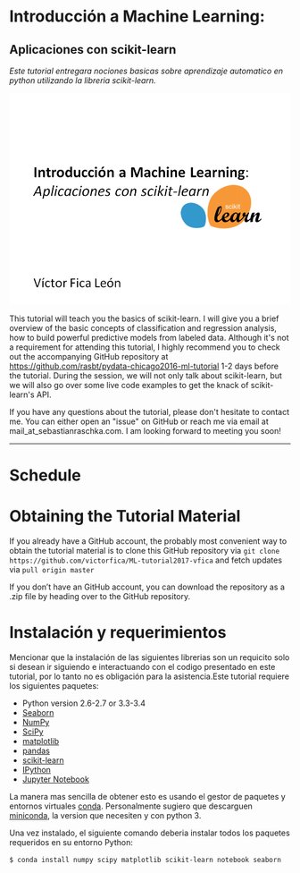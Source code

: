 # Introducción a Machine Learning:
## Aplicaciones con scikit-learn

*Este tutorial entregara nociones basicas sobre aprendizaje automatico en python utilizando la libreria scikit-learn.*

![](images/logo.png)

This tutorial will teach you the basics of scikit-learn. I will give you a brief overview of the basic concepts of classification and regression analysis, how to build powerful predictive models from labeled data. Although it's not a requirement for attending this tutorial, I highly recommend you to check out the accompanying GitHub repository at https://github.com/rasbt/pydata-chicago2016-ml-tutorial 1-2 days before the tutorial. During the session, we will not only talk about scikit-learn, but we will also go over some live code examples to get the knack of scikit-learn's API.   

If you have any questions about the tutorial, please don't hesitate to contact me. You can either open an "issue" on GitHub or reach me via email at mail_at_sebastianraschka.com. I am looking forward to meeting you soon!

---

# Schedule



# Obtaining the Tutorial Material

If you already have a GitHub account, the probably most convenient way to obtain the tutorial material is to clone this GitHub repository via `git clone https://github.com/victorfica/ML-tutorial2017-vfica` and fetch updates via `pull origin master`

If you don’t have an GitHub account, you can download the repository as a .zip file by heading over to the GitHub repository.


# Instalación y requerimientos

Mencionar que la instalación de las siguientes librerias son un requicito solo si desean ir siguiendo e interactuando con el codigo presentado en este tutorial, por lo tanto no es obligación para la asistencia.Este tutorial requiere los siguientes paquetes:

- Python version 2.6-2.7 or 3.3-3.4
- [Seaborn](https://seaborn.pydata.org/)
- [NumPy](http://www.numpy.org)
- [SciPy](http://www.scipy.org)
- [matplotlib](http://matplotlib.org)
- [pandas](http://pandas.pydata.org)
- [scikit-learn](http://scikit-learn.org/stable/)
- [IPython](http://ipython.readthedocs.org/en/stable/)
- [Jupyter Notebook](http://jupyter.org)

La manera mas sencilla de obtener esto es usando el gestor de paquetes y entornos virtuales [conda](https://store.continuum.io/).
Personalmente sugiero que descarguen [miniconda](http://conda.pydata.org/miniconda.html), la version que necesiten y con python 3.

Una vez instalado, el siguiente comando deberia instalar todos los paquetes requeridos en su entorno Python:
```
$ conda install numpy scipy matplotlib scikit-learn notebook seaborn
```

